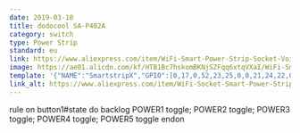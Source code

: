 ```yaml
---
date: 2019-03-10
title: dodocool SA-P402A
category: switch
type: Power Strip
standard: eu
link: https://www.aliexpress.com/item/WiFi-Smart-Power-Strip-Socket-Voice-Control-Timer-Switch-Power-Strip-Outlet-with-4-AC-Outlets/32915120795.html
image: https://ae01.alicdn.com/kf/HTB1Bc7hskomBKNjSZFqq6xtqVXaI/WiFi-Smart-Power-Strip-Socket-Voice-Control-Timer-Switch-Power-Strip-Outlet-with-4-AC-Outlets.jpg
template: '{"NAME":"SmartstripX","GPIO":[0,17,0,52,23,25,0,0,21,24,22,0,0],"FLAG":1,"BASE":18}' 
link_alt: https://www.aliexpress.com/item/WiFi-Socket-Smart-Power-Strip-Voice-Control-Timer-Switch-Power-Strip-Outlet-with-4-AC-Outlets/32914473349.html
---
```


rule on button1#state do backlog POWER1 toggle; POWER2 toggle; POWER3 toggle; POWER4 toggle; POWER5 toggle endon





